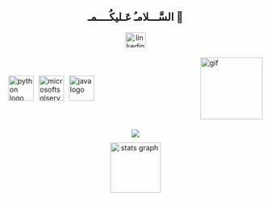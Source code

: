 <h2 align="center">السَّـــلامـُ عَـليكُــــمـ 👋</h2>

<div align="center" style="margin: 10px 0;">
  <a href="https://www.linkedin.com/in/farah-balba-a-45a839291/" target="_blank">
    <img src="https://raw.githubusercontent.com/maurodesouza/profile-readme-generator/master/src/assets/icons/social/linkedin/default.svg" width="40" height="30" alt="linkedin logo" />
  </a>
</div>

<div style="display: flex; justify-content: space-between; align-items: center; margin: 20px 0;">
  <div style="display: flex; gap: 10px;">
    <img src="https://cdn.jsdelivr.net/gh/devicons/devicon/icons/python/python-original.svg" height="50" alt="python logo" />
    <img src="https://cdn.jsdelivr.net/gh/devicons/devicon/icons/microsoftsqlserver/microsoftsqlserver-plain-wordmark.svg" height="50" alt="microsoftsqlserver logo" />
    <img src="https://cdn.jsdelivr.net/gh/devicons/devicon/icons/java/java-original-wordmark.svg" height="50" alt="java logo" />
  </div>
  <img height="123" src="https://media.giphy.com/media/v1.Y2lkPTc5MGI3NjExc2NjaXlkeGFsZjA3N2N5YXE2Z3NiYjc4dGE5emNoeGlobng2MDdqaiZlcD12MV9naWZzX3NlYXJjaCZjdD1n/NTtoU4hkyq8W48re2f/giphy.gif" alt="gif" />
</div>

<div align="center" style="margin: 10px 0;">
  <img src="https://visitor-badge.laobi.icu/badge?page_id=Farah-Balbaa.Farah-Balbaa&left_color=lightskyblue&right_color=grey&left_text=Audience" />
</div>

<div align="center" style="margin: 10px 0;">
  <img src="https://github-readme-stats.vercel.app/api?username=Farah-Balbaa&hide_title=false&hide_rank=false&show_icons=true&include_all_commits=true&count_private=true&disable_animations=false&theme=discord_old_blurple&locale=en&hide_border=false&order=1&custom_title=Stats" height="100" alt="stats graph" />
</div>
